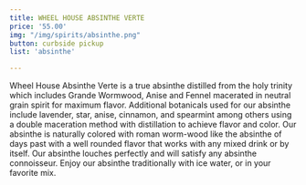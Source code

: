 ```yaml
---
title: WHEEL HOUSE ABSINTHE VERTE
price: '55.00'
img: "/img/spirits/absinthe.png"
button: curbside pickup
list: 'absinthe'

---
```

Wheel House Absinthe Verte is a true absinthe distilled from the holy trinity which includes Grande Wormwood, Anise and Fennel macerated in neutral grain spirit for maximum flavor. Additional botanicals used for our absinthe include lavender, star, anise, cinnamon, and spearmint among others using a double maceration method with distillation to achieve flavor and color. Our absinthe is naturally colored with roman worm-wood like the absinthe of days past with a well rounded flavor that works with any mixed drink or by itself. Our absinthe louches perfectly and will satisfy any absinthe connoisseur. Enjoy our absinthe traditionally with ice water, or in your favorite mix.
